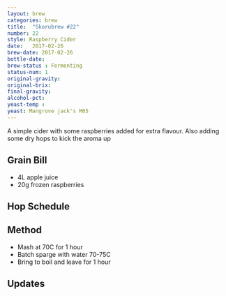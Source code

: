 ```yaml
---
layout: brew
categories: brew
title:  "Skorubrew #22"
number: 22
style: Raspberry Cider 
date:   2017-02-26
brew-date: 2017-02-26
bottle-date:
brew-status : Fermenting
status-num: 1
original-gravity: 
original-brix: 
final-gravity:
alcohol-pct:
yeast-temp : 
yeast: Mangrove jack's M05
---
```


A simple cider with some raspberries added for extra flavour. Also adding some dry hops to kick the aroma up


Grain Bill
-----

* 4L apple juice
* 20g frozen raspberries

Hop Schedule
-------------


Method
-------

* Mash at 70C for 1 hour
* Batch sparge with water 70-75C
* Bring to boil and leave for 1 hour


Updates
-------
